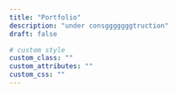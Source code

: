 ```yaml
---
title: "Portfolio"
description: "under consgggggggtruction"
draft: false

# custom style
custom_class: "" 
custom_attributes: "" 
custom_css: ""
---
```

